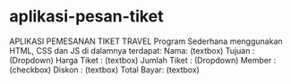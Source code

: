 # aplikasi-pesan-tiket
APLIKASI PEMESANAN TIKET TRAVEL
Program Sederhana menggunakan HTML, CSS dan JS
di dalamnya terdapat:
Nama: (textbox)
Tujuan : (Dropdown)
Harga Tiket : (textbox)
Jumlah Tiket : (Dropdown) 
Member : (checkbox)
Diskon : (textbox)
Total Bayar:  (textbox)

